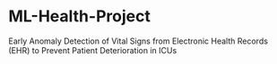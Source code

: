 # ML-Health-Project
Early Anomaly Detection of Vital Signs from Electronic Health Records (EHR) to Prevent Patient Deterioration in ICUs
